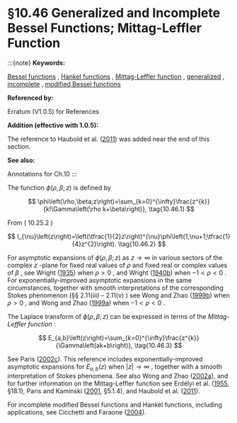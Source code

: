 # §10.46 Generalized and Incomplete Bessel Functions; Mittag-Leffler Function

:::{note}
**Keywords:**

[Bessel functions](http://dlmf.nist.gov/search/search?q=Bessel%20functions) , [Hankel functions](http://dlmf.nist.gov/search/search?q=Hankel%20functions) , [Mittag-Leffler function](http://dlmf.nist.gov/search/search?q=Mittag-Leffler%20function) , [generalized](http://dlmf.nist.gov/search/search?q=generalized) , [incomplete](http://dlmf.nist.gov/search/search?q=incomplete) , [modified Bessel functions](http://dlmf.nist.gov/search/search?q=modified%20Bessel%20functions)

**Referenced by:**

Erratum (V1.0.5) for References

**Addition (effective with 1.0.5):**

The reference to Haubold et al. ([2011](./bib/H.html#bib2755 "Mittag-Leffler functions and their applications")) was added near the end of this section.

**See also:**

Annotations for Ch.10
:::

The function $\phi\left(\rho,\beta;z\right)$ is defined by


<a id="E1"></a>
$$
\phi\left(\rho,\beta;z\right)=\sum_{k=0}^{\infty}\frac{z^{k}}{k!\Gamma\left(\rho k+\beta\right)}, \tag{10.46.1}
$$

From ( 10.25.2 )


<a id="E2"></a>
$$
I_{\nu}\left(z\right)=\left(\tfrac{1}{2}z\right)^{\nu}\phi\left(1,\nu+1;\tfrac{1}{4}z^{2}\right). \tag{10.46.2}
$$

For asymptotic expansions of $\phi\left(\rho,\beta;z\right)$ as $z\to\infty$ in various sectors of the complex $z$ -plane for fixed real values of $\rho$ and fixed real or complex values of $\beta$ , see Wright ([1935](./bib/W.html#bib2457 "The asymptotic expansion of the generalized Bessel function")) when $\rho>0$ , and Wright ([1940b](./bib/W.html#bib2459 "The generalized Bessel function of order greater than one")) when $-1<\rho<0$ . For exponentially-improved asymptotic expansions in the same circumstances, together with smooth interpretations of the corresponding Stokes phenomenon (§§ 2.11(iii) – 2.11(v) ) see Wong and Zhao ([1999b](./bib/W.html#bib2448 "Smoothing of Stokes’s discontinuity for the generalized Bessel function")) when $\rho>0$ , and Wong and Zhao ([1999a](./bib/W.html#bib2449 "Smoothing of Stokes’s discontinuity for the generalized Bessel function. II")) when $-1<\rho<0$ .

The Laplace transform of $\phi\left(\rho,\beta;z\right)$ can be expressed in terms of the *Mittag-Leffler function* :


<a id="E3"></a>
$$
E_{a,b}\left(z\right)=\sum_{k=0}^{\infty}\frac{z^{k}}{\Gamma\left(ak+b\right)}, \tag{10.46.3}
$$

See Paris ([2002c](./bib/P.html#bib1839 "Exponential asymptotics of the Mittag-Leffler function")). This reference includes exponentially-improved asymptotic expansions for $E_{a,b}\left(z\right)$ when $|z|\to\infty$ , together with a smooth interpretation of Stokes phenomena. See also Wong and Zhao ([2002a](./bib/W.html#bib2450 "Exponential asymptotics of the Mittag-Leffler function")), and for further information on the Mittag-Leffler function see Erdélyi et al. ([1955](./bib/E.html#bib755 "Higher Transcendental Functions. Vol. III"), §18.1), Paris and Kaminski ([2001](./bib/P.html#bib1845 "Asymptotics and Mellin-Barnes Integrals"), §5.1.4), and Haubold et al. ([2011](./bib/H.html#bib2755 "Mittag-Leffler functions and their applications")).

For incomplete modified Bessel functions and Hankel functions, including applications, see Cicchetti and Faraone ([2004](./bib/C.html#bib509 "Incomplete Hankel and modified Bessel functions: A class of special functions for electromagnetics")).
